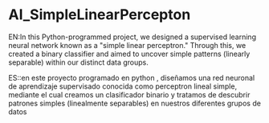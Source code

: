 # AI_SimpleLinearPercepton
EN:In this Python-programmed project, we designed a supervised learning neural network known as a "simple linear perceptron." Through this, we created a binary classifier and aimed to uncover simple patterns (linearly separable) within our distinct data groups.

ES::en este proyecto programado en python , diseñamos una red neuronal de aprendizaje supervisado conocida como  perceptron lineal simple, mediante el cual creamos un clasificador binario  y  tratamos de descubrir patrones simples (linealmente separables) en nuestros diferentes grupos de datos
